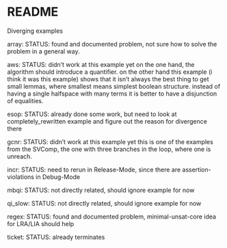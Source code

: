 # README #

Diverging examples

array: STATUS: found and documented problem, not sure how to solve the problem in a general way.

aws: STATUS: didn’t work at this example yet
on the one hand, the algorithm should introduce a quantifier. on the other hand this example (i think it was this example) shows that it isn’t always the best thing to get small lemmas, where smallest means simplest boolean structure. instead of having a single halfspace with many terms it is better to have a disjunction of equalities.

esop: STATUS: already done some work, but need to look at completely_rewritten example and figure out the reason for divergence there

gcnr: STATUS: didn’t work at this example yet
this is one of the examples from the SVComp, the one with three branches in the loop, where one is unreach.

incr: STATUS: need to rerun in Release-Mode, since there are assertion-violations in Debug-Mode

mbqi: STATUS: not directly related, should ignore example for now

qi_slow: STATUS: not directly related, should ignore example for now

regex: STATUS: found and documented problem, minimal-unsat-core idea for LRA/LIA should help

ticket: STATUS: already terminates
